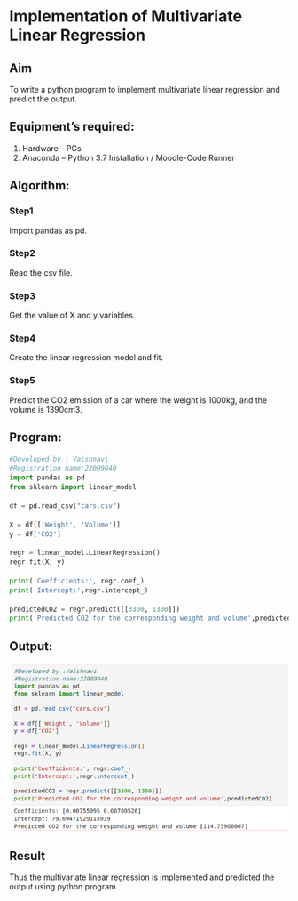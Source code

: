 # Implementation of Multivariate Linear Regression

## Aim

To write a python program to implement multivariate linear regression and predict the output.

## Equipment’s required:

1.	Hardware – PCs
2.	Anaconda – Python 3.7 Installation / Moodle-Code 
Runner

## Algorithm:

### Step1

Import pandas as pd.

### Step2

Read the csv file.

### Step3

Get the value of X and y variables.

### Step4

Create the linear regression model and fit.

### Step5

Predict the CO2 emission of a car where the weight is 1000kg, and the volume is 1390cm3.

## Program:
```python
#Developed by : Vaishnavi
#Registration name:22009040
import pandas as pd
from sklearn import linear_model

df = pd.read_csv("cars.csv")

X = df[['Weight', 'Volume']]
y = df['CO2']

regr = linear_model.LinearRegression()
regr.fit(X, y)

print('Coefficients:', regr.coef_)
print('Intercept:',regr.intercept_)

predictedCO2 = regr.predict([[3300, 1300]])
print('Predicted CO2 for the corresponding weight and volume',predictedCO2)
```
## Output:

![](./exp10.png)

## Result
Thus the multivariate linear regression is implemented and predicted the output using python program.